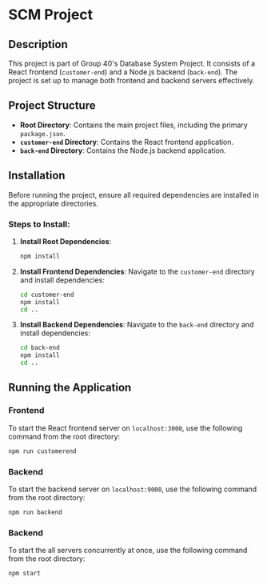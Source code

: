 # SCM Project

## Description
This project is part of Group 40's Database System Project. It consists of a React frontend (`customer-end`) and a Node.js backend (`back-end`). The project is set up to manage both frontend and backend servers effectively.

## Project Structure
- **Root Directory**: Contains the main project files, including the primary `package.json`.
- **`customer-end` Directory**: Contains the React frontend application.
- **`back-end` Directory**: Contains the Node.js backend application.

## Installation

Before running the project, ensure all required dependencies are installed in the appropriate directories.

### Steps to Install:
1. **Install Root Dependencies**:
    ```bash
    npm install
    ```
2. **Install Frontend Dependencies**:
    Navigate to the `customer-end` directory and install dependencies:
    ```bash
    cd customer-end
    npm install
    cd ..
    ```
3. **Install Backend Dependencies**:
    Navigate to the `back-end` directory and install dependencies:
    ```bash
    cd back-end
    npm install
    cd ..
    ```

## Running the Application

### Frontend
To start the React frontend server on `localhost:3000`, use the following command from the root directory:
```bash
npm run customerend
```

### Backend
To start the backend server on `localhost:9000`, use the following command from the root directory:
```bash
npm run backend
```
### Backend
To start the all servers concurrently at once, use the following command from the root directory:
```bash
npm start
```